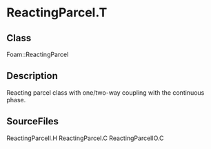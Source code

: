 # ReactingParcel.T 
## Class
Foam::ReactingParcel

## Description
Reacting parcel class with one/two-way coupling with the continuous
phase.

## SourceFiles
ReactingParcelI.H
ReactingParcel.C
ReactingParcelIO.C

